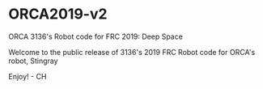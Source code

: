 # ORCA2019-v2
ORCA 3136's Robot code for FRC 2019: Deep Space

Welcome to the public release of 3136's 2019 FRC Robot code for ORCA's robot, Stingray

Enjoy! - CH
